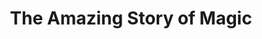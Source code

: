 ---
title: "The Amazing Story of Magic"
slug : "magic"
description: "De Goochelclub van Drongen vroeg aan de CMO studenten om een poster te ontwerpen ter promotie van een voorstelling"
type: extern
members:
    - name : "Lynn Janssens"
      major: Crossmedia-ontwerp
      minor: Graphic Design
      academic-year: 2de jaar
thumbnail:
    url: "thumb.jpg"
    alt: ""
    height: 1
    width: 1
    text-color: "170c1a"
    background-color: "170c1a"
media:
    - url : "1.poster.jpg"
      type: image
created: 20/01/2017
order: 11
---